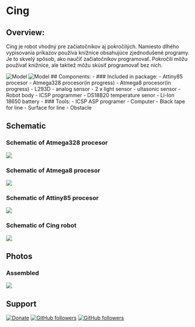 # Cing

## Overview:
Cing je robot vhodný pre začiatočníkov aj pokročilých. Namiesto dlhého vypisovania príkazov používa knižnice obsahujúce zjednodušené programy. Je to skvelý spôsob, ako naučiť začiatočníkov programovať. Pokročilí môžu používať knižnice, ale taktiež môžu skúsiť programovať bez nich. 

<img src="Pictures/Cing_digitalmodel1.png" alt="Model">
<img src="Pictures/Cing_digitalmodel2.png" alt="Model">
## Components:
 - ### Included in package:
   - Attiny85 procesor
   - Atmega328 procesor(in progress)
   - Atmega8 procesor(in progress)
   - L293D
   - analog sensor
   - 2 x light sensor
   - ultasonic sensor
   - Robot body
   - ICSP programmer
   - DS18B20 temperature senor
   - Li-Ion 18650 battery
 - ### Tools:
   - ICSP ASP programer
   - Computer
   - Black tape for line
   - Surface for line
   - Obstacle

## Schematic
### Schematic of Atmega328 procesor
<img src="https://github.com/Galeje/Cing/blob/master/Pictures/Atmega328_Procesor.png"></img>
### Schematic of Atmega8 procesor
<img src="https://github.com/Galeje/Cing/blob/master/Pictures/Atmega328_Procesor.png"></img>
### Schematic of Attiny85 procesor
<img src="https://github.com/Galeje/Cing/blob/master/Pictures/Attiny85_Procesor.png"></img>
### Schematic of Cing robot
<img src="https://github.com/Galeje/Cing/blob/master/Pictures/Cing_Schematic.png"></img>

## Photos
### Assembled
<img src="https://github.com/Galeje/Cing/blob/master/Pictures/Assembled_Cing.jpg"></img>

## Support
[![Donate](https://img.shields.io/badge/paypal-donate-yellow.svg)](https://www.paypal.me/StanislavJochman)
[![GitHub followers](https://img.shields.io/github/followers/espadrine.svg?style=social&label=Follow)](https://github.com/StanislavJochman/ATTEMP)
[![GitHub followers](https://img.shields.io/github/followers/espadrine.svg?style=social&label=Follow)](https://github.com/Galeje/Cing)
